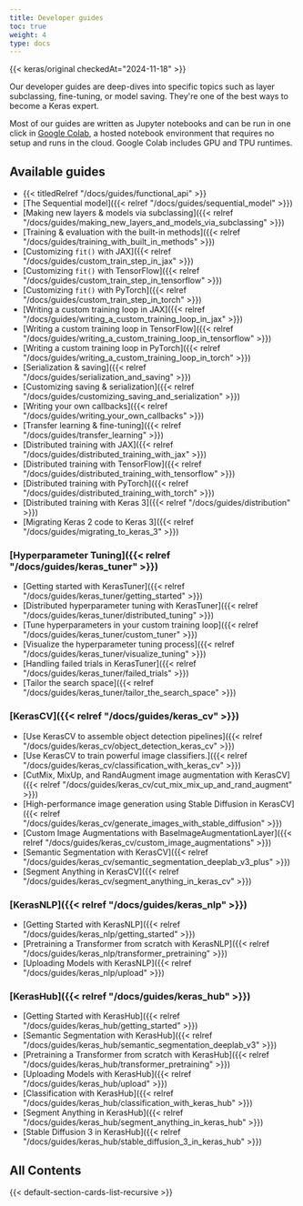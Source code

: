 ```yaml
---
title: Developer guides
toc: true
weight: 4
type: docs
---
```


{{< keras/original checkedAt="2024-11-18" >}}

Our developer guides are deep-dives into specific topics such as layer subclassing, fine-tuning, or model saving. They're one of the best ways to become a Keras expert.

Most of our guides are written as Jupyter notebooks and can be run in one click in [Google Colab](https://colab.research.google.com/notebooks/welcome.ipynb), a hosted notebook environment that requires no setup and runs in the cloud. Google Colab includes GPU and TPU runtimes.

## Available guides

- {{< titledRelref "/docs/guides/functional_api" >}}
- [The Sequential model]({{< relref "/docs/guides/sequential_model" >}})
- [Making new layers & models via subclassing]({{< relref "/docs/guides/making_new_layers_and_models_via_subclassing" >}})
- [Training & evaluation with the built-in methods]({{< relref "/docs/guides/training_with_built_in_methods" >}})
- [Customizing `fit()` with JAX]({{< relref "/docs/guides/custom_train_step_in_jax" >}})
- [Customizing `fit()` with TensorFlow]({{< relref "/docs/guides/custom_train_step_in_tensorflow" >}})
- [Customizing `fit()` with PyTorch]({{< relref "/docs/guides/custom_train_step_in_torch" >}})
- [Writing a custom training loop in JAX]({{< relref "/docs/guides/writing_a_custom_training_loop_in_jax" >}})
- [Writing a custom training loop in TensorFlow]({{< relref "/docs/guides/writing_a_custom_training_loop_in_tensorflow" >}})
- [Writing a custom training loop in PyTorch]({{< relref "/docs/guides/writing_a_custom_training_loop_in_torch" >}})
- [Serialization & saving]({{< relref "/docs/guides/serialization_and_saving" >}})
- [Customizing saving & serialization]({{< relref "/docs/guides/customizing_saving_and_serialization" >}})
- [Writing your own callbacks]({{< relref "/docs/guides/writing_your_own_callbacks" >}})
- [Transfer learning & fine-tuning]({{< relref "/docs/guides/transfer_learning" >}})
- [Distributed training with JAX]({{< relref "/docs/guides/distributed_training_with_jax" >}})
- [Distributed training with TensorFlow]({{< relref "/docs/guides/distributed_training_with_tensorflow" >}})
- [Distributed training with PyTorch]({{< relref "/docs/guides/distributed_training_with_torch" >}})
- [Distributed training with Keras 3]({{< relref "/docs/guides/distribution" >}})
- [Migrating Keras 2 code to Keras 3]({{< relref "/docs/guides/migrating_to_keras_3" >}})

### [Hyperparameter Tuning]({{< relref "/docs/guides/keras_tuner" >}})

- [Getting started with KerasTuner]({{< relref "/docs/guides/keras_tuner/getting_started" >}})
- [Distributed hyperparameter tuning with KerasTuner]({{< relref "/docs/guides/keras_tuner/distributed_tuning" >}})
- [Tune hyperparameters in your custom training loop]({{< relref "/docs/guides/keras_tuner/custom_tuner" >}})
- [Visualize the hyperparameter tuning process]({{< relref "/docs/guides/keras_tuner/visualize_tuning" >}})
- [Handling failed trials in KerasTuner]({{< relref "/docs/guides/keras_tuner/failed_trials" >}})
- [Tailor the search space]({{< relref "/docs/guides/keras_tuner/tailor_the_search_space" >}})

### [KerasCV]({{< relref "/docs/guides/keras_cv" >}})

- [Use KerasCV to assemble object detection pipelines]({{< relref "/docs/guides/keras_cv/object_detection_keras_cv" >}})
- [Use KerasCV to train powerful image classifiers.]({{< relref "/docs/guides/keras_cv/classification_with_keras_cv" >}})
- [CutMix, MixUp, and RandAugment image augmentation with KerasCV]({{< relref "/docs/guides/keras_cv/cut_mix_mix_up_and_rand_augment" >}})
- [High-performance image generation using Stable Diffusion in KerasCV]({{< relref "/docs/guides/keras_cv/generate_images_with_stable_diffusion" >}})
- [Custom Image Augmentations with BaseImageAugmentationLayer]({{< relref "/docs/guides/keras_cv/custom_image_augmentations" >}})
- [Semantic Segmentation with KerasCV]({{< relref "/docs/guides/keras_cv/semantic_segmentation_deeplab_v3_plus" >}})
- [Segment Anything in KerasCV]({{< relref "/docs/guides/keras_cv/segment_anything_in_keras_cv" >}})

### [KerasNLP]({{< relref "/docs/guides/keras_nlp" >}})

- [Getting Started with KerasNLP]({{< relref "/docs/guides/keras_nlp/getting_started" >}})
- [Pretraining a Transformer from scratch with KerasNLP]({{< relref "/docs/guides/keras_nlp/transformer_pretraining" >}})
- [Uploading Models with KerasNLP]({{< relref "/docs/guides/keras_nlp/upload" >}})

### [KerasHub]({{< relref "/docs/guides/keras_hub" >}})

- [Getting Started with KerasHub]({{< relref "/docs/guides/keras_hub/getting_started" >}})
- [Semantic Segmentation with KerasHub]({{< relref "/docs/guides/keras_hub/semantic_segmentation_deeplab_v3" >}})
- [Pretraining a Transformer from scratch with KerasHub]({{< relref "/docs/guides/keras_hub/transformer_pretraining" >}})
- [Uploading Models with KerasHub]({{< relref "/docs/guides/keras_hub/upload" >}})
- [Classification with KerasHub]({{< relref "/docs/guides/keras_hub/classification_with_keras_hub" >}})
- [Segment Anything in KerasHub]({{< relref "/docs/guides/keras_hub/segment_anything_in_keras_hub" >}})
- [Stable Diffusion 3 in KerasHub]({{< relref "/docs/guides/keras_hub/stable_diffusion_3_in_keras_hub" >}})

## All Contents

{{< default-section-cards-list-recursive >}}

